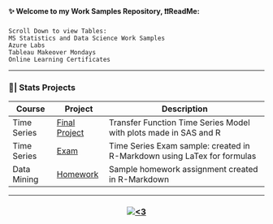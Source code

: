 #### ✨ Welcome to my Work Samples Repository, ❗❗ReadMe:
<pre><code>Scroll Down to view Tables: 
MS Statistics and Data Science Work Samples
Azure Labs
Tableau Makeover Mondays
Online Learning Certificates</code></pre>

---------------------------------------------------------------------------------------------------------------------------------------------------------------------------------
<h3 align="left"> 🏫| Stats Projects  </h3> 

| Course | Project | Description | 
| -------- | -------- | -------- | 
| Time Series | [Final Project](https://github.com/lkdgooch/work_samples/blob/main/FinalProject.pdf) | Transfer Function Time Series Model with plots made in SAS and R | 
| Time Series | [Exam](https://github.com/lkdgooch/work_samples/blob/main/TSExam1.pdf) | Time Series Exam sample: created in R-Markdown using LaTex for formulas |
| Data Mining | [Homework](https://github.com/lkdgooch/work_samples/blob/main/DataMiningHW6.pdf) | Sample homework assignment created in R-Markdown |

---------------------------------------------------------------------------------------------------------------------------------------------------------------------------------


<h3 align="center">  <a href="#"><img alt="<3" src="http://ForTheBadge.com/images/badges/built-with-love.svg "></a></h3>

 
